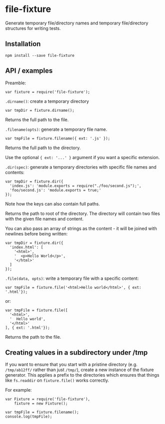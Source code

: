 # file-fixture

Generate temporary file/directory names and temporary file/directory structures for writing tests.

## Installation

    npm install --save file-fixture

## API / examples

Preamble:

    var fixture = require('file-fixture');

`.dirname()`: create a temporary directory

    var tmpDir = fixture.dirname();

Returns the full path to the file.

`.filename(opts)`: generate a temporary file name.

    var tmpFile = fixture.filename({ ext: '.js' });

Returns the full path to the directory.

Use the optional `{ ext: '...' }` argument if you want a specific extension.

`.dir(spec)`: generate a temporary directories with specific file names and contents:

    var tmpDir = fixture.dir({
      'index.js': 'module.exports = require("./foo/second.js");',
      'foo/second.js': 'module.exports = true;'
    });

Note how the keys can also contain full paths.

Returns the path to root of the directory. The directory will contain two files with the given file names and content.

You can also pass an array of strings as the content - it will be joined with newlines before being written:

    var tmpDir = fixture.dir({
      'index.html': [
        '<html>',
        '  <p>Hello World</p>',
        '</html>'
      ]
    });


`.file(data, opts)`: write a temporary file with a specific content:

    var tmpFile = fixture.file('<html>Hello world</html>', { ext: '.html'});

or:

    var tmpFile = fixture.file([
      '<html>',
      '  Hello world',
      '</html>'
    ], { ext: '.html'});

Returns the path to the file.

## Creating values in a subdirectory under /tmp

If you want to ensure that you start with a pristine directory (e.g. `/tmp/ab12ff/` rather than just `/tmp/`), create a new instance of the fixture generator. This applies a prefix to the directories which ensures that things like `fs.readdir` on `fixture.file()` works correctly.

For example:

    var Fixture = require('file-fixture'),
        fixture = new Fixture();

    var tmpFile = fixture.filename();
    console.log(tmpFile);
